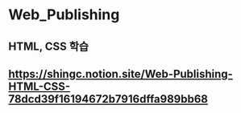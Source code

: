 # Web_Publishing
## HTML, CSS 학습
## https://shingc.notion.site/Web-Publishing-HTML-CSS-78dcd39f16194672b7916dffa989bb68
